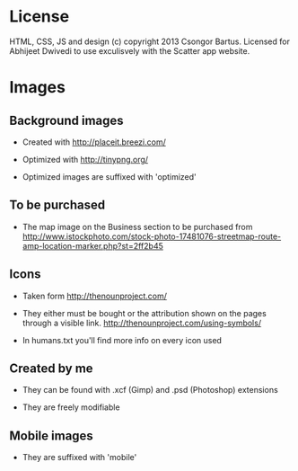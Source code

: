 # License

HTML, CSS, JS and design (c) copyright 2013 Csongor Bartus.
Licensed for Abhijeet Dwivedi to use exculisvely with the Scatter app website.


# Images

## Background images

* Created with http://placeit.breezi.com/

* Optimized with http://tinypng.org/

* Optimized images are suffixed with 'optimized'

## To be purchased

* The map image on the Business section to be purchased from http://www.istockphoto.com/stock-photo-17481076-streetmap-route-amp-location-marker.php?st=2ff2b45

## Icons

* Taken form http://thenounproject.com/

* They either must be bought or the attribution shown on the pages through a visible link. http://thenounproject.com/using-symbols/

* In humans.txt you'll find more info on every icon used

## Created by me

* They can be found with .xcf (Gimp) and .psd (Photoshop) extensions

* They are freely modifiable

## Mobile images

* They are suffixed with 'mobile'


